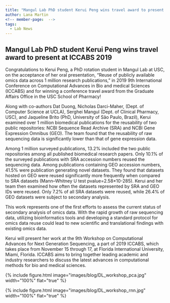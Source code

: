 ```yaml
---
title: "Mangul Lab PhD student Kerui Peng wins travel award to present at ICCABS 2019"
author: Lana Martin
<!-- member-page:  -->
tags:
  - Lab News
---
```


## Mangul Lab PhD student Kerui Peng wins travel award to present at ICCABS 2019

Congratulations to Kerui Peng, a PhD rotation student in Mangul Lab at USC, on the acceptance of her oral presentation, “Reuse of publicly available omics data across 1 million research publications,” in 2019 9th International Conference on Computational Advances in Bio and medical Sciences (ICCABS) and for winning a conference travel award from the Graduate Affairs Office in the USC School of Pharmacy!

Along with co-authors Dat Duong, Nicholas Darci-Maher,  (Dept. of Computer Science at UCLA), Serghei Mangul (Dept. of Clinical Pharmacy, USC), and Jaqueline Brito (PhD, University of São Paulo, Brazil), Kerui examined over 1 million biomedical publications for the reusability of two public repositories: NCBI Sequence Read Archive (SRA) and NCBI Gene Expression Omnibus (GEO). The team found that the reusability of raw sequencing data is significantly lower than that of gene expression data. 

Among 1 million surveyed publications, 13.2% included the two public repositories among all published biomedical research papers. Only 10.1% of the surveyed publications with SRA accession numbers reused the sequencing data. Among publications containing GEO accession numbers, 41.5% were publication generating novel datasets. They found that datasets hosted on GEO were reused significantly more frequently when compared to SRA datasets (Mann–Whitney U test pvalue=2.58×10-285). Kerui and her team then examined how often the datasets represented by SRA and GEO IDs were reused. Only 7.2% of all SRA datasets were reused, while 26.4% of GEO datasets were subject to secondary analysis.

This work represents one of the first efforts to assess the current status of secondary analysis of omics data. With the rapid growth of raw sequencing data, utilizing bioinformatics tools and developing a standard protocol for omics data reuse could lead to new scientific and translational findings with existing omics data.

Kerui will present her work at the 9th Workshop on Computational Advances for Next Generation Sequencing, a part of 2019 ICCABS, which takes place from November 15 through 17, at Florida International University, Miami, Florida. ICCABS aims to bring together leading academic and industry researchers to discuss the latest advances in computational methods for bio and medical sciences.

{%
  include figure.html
  image="images/blog/DL_workshop_pca.jpg"
  width="100%"
  flat="true"
%}

{%
  include figure.html
  image="images/blog/DL_workshop_rnn.jpg"
  width="100%"
  flat="true"
%}
